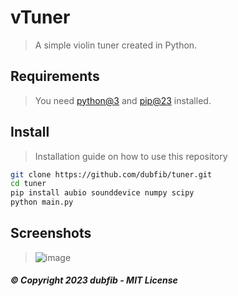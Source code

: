 # vTuner
> A simple violin tuner created in Python.

## Requirements
> You need [python@3](https://www.python.org) and [pip@23](https://pypi.org/project/pip) installed.

## Install
> Installation guide on how to use this repository

```bash
git clone https://github.com/dubfib/tuner.git
cd tuner
pip install aubio sounddevice numpy scipy
python main.py
```

## Screenshots
> ![image](https://github.com/dubfib/vtuner/assets/81378985/2554e69c-0773-4537-9aa2-0222b6015958)

##### © Copyright 2023 dubfib - MIT License
